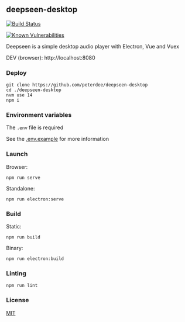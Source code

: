## deepseen-desktop

[![Build Status](https://travis-ci.org/peterdee/deepseen-desktop.svg?branch=develop)](https://travis-ci.org/peterdee/deepseen-desktop)

[![Known Vulnerabilities](https://snyk.io/test/github/peterdee/deepseen-desktop/badge.svg?targetFile=package.json)](https://snyk.io/test/github/peterdee/deepseen-desktop?targetFile=package.json)

Deepseen is a simple desktop audio player with Electron, Vue and Vuex

DEV (browser): http://localhost:8080

### Deploy

```shell script
git clone https://github.com/peterdee/deepseen-desktop
cd ./deepseen-desktop
nvm use 14
npm i
```

### Environment variables

The `.env` file is required

See the [.env.example](.env.example) for more information

### Launch

Browser:

```shell script
npm run serve
```

Standalone:

```shell script
npm run electron:serve
```

### Build

Static:

```shell script
npm run build
```

Binary:

```shell script
npm run electron:build
```

### Linting

```shell script
npm run lint
```

### License

[MIT](./LICENSE)
